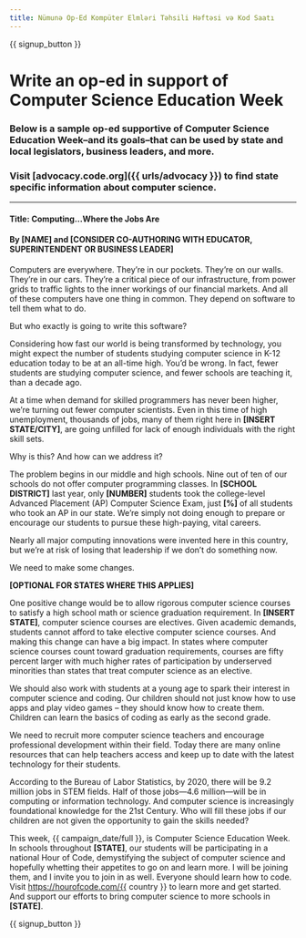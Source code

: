 ```yaml
---
title: Nümunə Op-Ed Kompüter Elmləri Təhsili Həftəsi və Kod Saatı
---
```


{{ signup_button }}

# Write an op-ed in support of Computer Science Education Week

### Below is a sample op-ed supportive of Computer Science Education Week–and its goals–that can be used by state and local legislators, business leaders, and more.

### Visit [advocacy.code.org]({{ urls/advocacy }}) to find state specific information about computer science.

* * *

#### Title: Computing…Where the Jobs Are

#### By [NAME] and [CONSIDER CO-AUTHORING WITH EDUCATOR, SUPERINTENDENT OR BUSINESS LEADER]

Computers are everywhere. They’re in our pockets. They’re on our walls. They’re in our cars. They’re a critical piece of our infrastructure, from power grids to traffic lights to the inner workings of our financial markets. And all of these computers have one thing in common. They depend on software to tell them what to do.

But who exactly is going to write this software?

Considering how fast our world is being transformed by technology, you might expect the number of students studying computer science in K-12 education today to be at an all-time high. You’d be wrong. In fact, fewer students are studying computer science, and fewer schools are teaching it, than a decade ago.

At a time when demand for skilled programmers has never been higher, we’re turning out fewer computer scientists. Even in this time of high unemployment, thousands of jobs, many of them right here in **[INSERT STATE/CITY]**, are going unfilled for lack of enough individuals with the right skill sets.

Why is this? And how can we address it?

The problem begins in our middle and high schools. Nine out of ten of our schools do not offer computer programming classes. In **[SCHOOL DISTRICT]** last year, only **[NUMBER]** students took the college-level Advanced Placement (AP) Computer Science Exam, just **[%]** of all students who took an AP in our state. We’re simply not doing enough to prepare or encourage our students to pursue these high-paying, vital careers.

Nearly all major computing innovations were invented here in this country, but we’re at risk of losing that leadership if we don’t do something now.

We need to make some changes.

**[OPTIONAL FOR STATES WHERE THIS APPLIES]**

One positive change would be to allow rigorous computer science courses to satisfy a high school math or science graduation requirement. In **[INSERT STATE]**, computer science courses are electives. Given academic demands, students cannot afford to take elective computer science courses. And making this change can have a big impact. In states where computer science courses count toward graduation requirements, courses are fifty percent larger with much higher rates of participation by underserved minorities than states that treat computer science as an elective.

We should also work with students at a young age to spark their interest in computer science and coding. Our children should not just know how to use apps and play video games – they should know how to create them. Children can learn the basics of coding as early as the second grade.

We need to recruit more computer science teachers and encourage professional development within their field. Today there are many online resources that can help teachers access and keep up to date with the latest technology for their students.

According to the Bureau of Labor Statistics, by 2020, there will be 9.2 million jobs in STEM fields. Half of those jobs—4.6 million—will be in computing or information technology. And computer science is increasingly foundational knowledge for the 21st Century. Who will fill these jobs if our children are not given the opportunity to gain the skills needed?

This week, {{ campaign_date/full }}, is Computer Science Education Week. In schools throughout **[STATE]**, our students will be participating in a national Hour of Code, demystifying the subject of computer science and hopefully whetting their appetites to go on and learn more. I will be joining them, and I invite you to join in as well. Everyone should learn how to code. Visit https://hourofcode.com/{{ country }} to learn more and get started. And support our efforts to bring computer science to more schools in **[STATE]**.

{{ signup_button }}